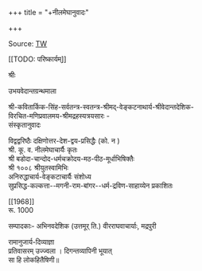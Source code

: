 +++
title = "+नीलमेघानुवादः"

+++

Source: [TW](http://nsktu.ac.in/wp-content/uploads/2020/11/srimadrahasyatrayasara-15265.pdf)

[[TODO: परिष्कार्यम्]]

श्रीः 

उभयवेदान्तग्रन्थमाला 

श्री-कवितार्किक-सिंह-सर्वतन्त्र-स्वतन्त्र-श्रीमद्-वेङ्कटनाथार्य-श्रीवेदान्तदेशिक-   
विरचित-मणिप्रवालमय-श्रीमद्रहस्यत्रयसारः -  
संस्कृतानुवादः 

विद्वद्वरिष्ठैः दक्षिणोत्तर-देश-द्वय-प्रसिद्धैः (को. न )   
श्री. कू. व. नीलमेघाचार्यैः कृतः  
श्री बडोदा-चान्दोद-धर्मचक्रोदय-मठ-पीठ-मूर्धाभिषिक्तैः  
श्री १००८ श्रीयुतस्वामिभिः  
अनिरुद्धाचार्य-वेङ्कटाचार्यैः संशोध्य  
सुप्रसिद्ध-कल्कत्ता--मगनी-राम-बांगर--धर्म-द्रविण-साहाय्येन प्रकाशितः 

[[1968]]  
रू. 1000 

सम्पादकाः- अभिनवदेशिक (उत्तमूर् ति.) वीरराघवाचार्याः, मद्रपुरी 

रामानुजार्य-दिव्याज्ञा  
प्रतिवासरम् उज्ज्वला । 
दिगन्तव्यापिनी भूयात्  
सा हि लोकहितैषिणी॥ 

